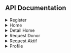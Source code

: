 ## API Documentation
<details>
  
  <summary>Register</summary>
  
  * #### URL : 
    * /resgister
  * #### Method : 
    * POST
  * #### Request Body :
    *  `nama` as string
    * `golongan` as string
    * `jenis_kelamin` as string
    * `no_whatsapp` as Int, can't be more than 14 digits and must be at least 11 characters
    * `alamat` as string
    * `email` as string
    * `password` as string

  * #### Response : 
    ```
    {
  
    "message": "Success Register",
    "data": {
        "email": "gmail@gmail.com",
        "password": "mypassword"
        }
    }
    ```
  
  
  </details>

<details>
  
<summary>Home</summary>
  
* #### URL :
  * /home
* #### Method :
  * GET
* #### Response :
  ```
  {
      "message": "All Request",
      "data": [
          {
              "Rumah Sakit": "Primaya Hospital Bekasi Timur",
              "Dibutuhkan": 1,
              "alamat": "Jl. HM. Joyo Martono No.47, RT.003/RW.021, Margahayu, Kec. Bekasi Tim., Kota Bks",
              "Image URL": "https://maps.googleapis.com/maps/api/place/photo?maxwidth=400&photoreference=AZose0nq--bCxBNBHEtuzClWMYz1yn1n0ZPI4LLjQ9B0hqauJ9UO_TxMnnlcqIcQ0dUe1rLm8zZmbNJqCeqwmtfdh5gPGsGtAuEmV5BK-vpBv0GtaNp7pG1QijcFHW2L37rFNRlb7Y8zj4jy64_gv_iraSStbHeofEI-pYG_7V2pmwZj0nwp"
          },
          {
              "Rumah Sakit": "Rumah Sakit Masmitra",
              "Dibutuhkan": 2,
              "alamat": "Jl. Raya Jati Makmur No.40, RT.001/RW.011, Jatimakmur, Kec. Pd. Gede, Kota Bks",
              "Image URL": "https://maps.googleapis.com/maps/api/place/photo?maxwidth=400&photoreference=AZose0mze8F6kXVLTEqgaClLlPTAEtFyM-0qzJiVumSukl_uoZ1t26VvwAj5-KWsVGsW3Bts6Jiay41DDTGRlI4HcDjJyHIVPPeHv7008Ti8S4IaDrjHqtgpCUWThindAzaP1ut-WOTyvwjoZoxPk1QFqivXFLKhar7TPC32ItgkFS_uaBjB"
          },
          {
              "Rumah Sakit": "Rumah Sakit Umum Daerah Tasikmalaya",
              "Dibutuhkan": 1,
              "alamat": "Jl. Rumah Sakit No.33, Empangsari, Kec. Tawang, Kab. Tasikmalaya, Jawa Barat 46113",
              "Image URL": "https://maps.googleapis.com/maps/api/place/photo?maxwidth=400&photoreference=AZose0mdlBhVfUUp41cyc4yRiDuQMcu8ozSxugBQ4_SsNw_BPGJMtSI4SZ-EzGrleDLKVb6zLwDeZAIryflCMIstxTPxYHib_cSRyuWeziwltN-ptCC1O8wcCZxwT8OvFNULiaUfWJldPyIGgunhY4To3Uvgv0NxZQwv5ybuK7TKYdXw5Vg"
          }
      ]
  }
  ```
</details>
<details>
<summary>Detail Home</summary>
  
* #### URL : 
  * /detailhome/:rumahsakit
* #### Method :
  * GET
* #### Response : 
  ```
  {
      "message": "Request Di Rumah Sakit Masmitra",
      "Gmaps URL": "https://maps.google.com/maps/place/?q=place_id:ChIJH9N6iEONaS4RHBywLDXTv7I",
      "data": [
          {
              "id": 6871459390,
              "rumah_sakit": "Rumah Sakit Masmitra",
              "nama": "Daniel Dajal",
              "umur": 13456,
              "golongan": "A",
              "no_kamar": "R-60-wc",
              "whatsapp_url": "https://api.whatsapp.com/send?phone=62822543142"
          },
          {
              "id": 7844585202,
              "rumah_sakit": "Rumah Sakit Masmitra",
              "nama": "Supri",
              "umur": 13456,
              "golongan": "A",
              "no_kamar": "R-60-wc",
              "whatsapp_url": "https://api.whatsapp.com/send?phone=62822543142"
          }
      ]
  }  
  ```
</details>

<details>
  <summary>Request Donor</summary>

  * #### URL : 
    * /reqdonor
  * #### Method : 
    * POST
  * #### Response : 
    ```
      {
        "message": "Success",
        "data": {
            "rumah_sakit": "Rumah Sakit Umum Daerah Tasikmalaya",
            "nama": "Brian",
            "umur": "20",
            "golongan": "A",
            "no_kamar": "B-80-YR",
            "no_whatsapp": "6282200001111"
        }
    }
    ```
</details>

<details>
  <summary>Request Aktif</summary>
  
  * #### URL :
    * /reqaktif/:id_users
  * #### Method : 
    * GET
  * #### Response : 
    ```
    {
      "message": "Your Request",
      "data": [
          {
              "id_request": 466787424,
              "id_users": "9",
              "rumah_sakit": "Rumah Sakit Aceh Tamiang",
              "nama": "Brian Sigit44452",
              "umur": 20,
              "golongan": "A",
              "no_kamar": "B-80-YR",
              "no_whatsapp": "6282200001111",
              "whatsapp_url": "https://api.whatsapp.com/send?phone=6282200001111"
          },
          {
              "id_request": 3067690825,
              "id_users": "9",
              "rumah_sakit": "harapan ayah",
              "nama": "Brian Sigit44452",
              "umur": 20,
              "golongan": "A",
              "no_kamar": "B-80-YR",
              "no_whatsapp": "6282200001111",
              "whatsapp_url": "https://api.whatsapp.com/send?phone=6282200001111"
          },
          {
              "id_request": 9844691480,
              "id_users": "9",
              "rumah_sakit": "Rumah Sakit Umum Daerah Yogyakarta",
              "nama": "Brian Sigit44452",
              "umur": 20,
              "golongan": "A",
              "no_kamar": "B-80-YR",
              "no_whatsapp": "6282200001111",
              "whatsapp_url": "https://api.whatsapp.com/send?phone=6282200001111"
          }
      ]
  }
    ```
  </details>
  <details>
  
  <summary>Profile</summary>
  
  * #### URL :
    * /profile/:id_users
  * #### Method : 
    * GET
  * #### Response : 
    ```
    {
    "message": "GET profile by id Success",
    "data": [
        {
            "id_users": "9369045468811756",
            "nama": "Sumoirop",
            "golongan": "C",
            "jenis_kelamin": "Laki-Laki",
            "tanggal_lahir": "2001-01-08T17:00:00.000Z",
            "no_whatsapp": 628283922290,
            "alamat": "Summarecon Bekasi",
            "email": "Summarecon@gmail.com"
        }
    ]
    }
    ```
  
  </details>
